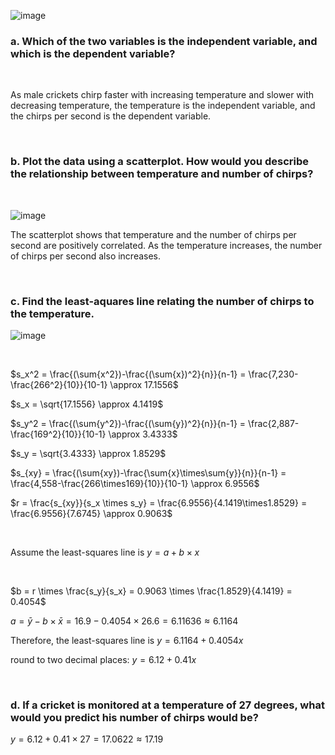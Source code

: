 
![image](https://github.com/user-attachments/assets/ba46d346-a238-4240-b883-94105dbc2211)

### a. Which of the two variables is the independent variable, and which is the dependent variable?

<br/>

As male crickets chirp faster with increasing temperature and slower with decreasing temperature, the temperature is the independent variable, and the chirps per second is the dependent variable.

<br/>

### b. Plot the data using a scatterplot. How would you describe the relationship between temperature and number of chirps?

<br/>

![image](https://github.com/user-attachments/assets/829dce4f-a8aa-4d1a-8450-8f22e9250363)

The scatterplot shows that temperature and the number of chirps per second are positively correlated. As the temperature increases, the number of chirps per second also increases.

<br/>

### c. Find the least-aquares line relating the number of chirps to the temperature.

![image](https://github.com/user-attachments/assets/9eb7460a-1866-48d1-9c28-085bdf91a548)

<br/>

$s_x^2 = \frac{(\sum{x^2})-\frac{(\sum{x})^2}{n}}{n-1} = \frac{7,230-\frac{266^2}{10}}{10-1} \approx 17.1556$

$s_x = \sqrt{17.1556} \approx 4.1419$

$s_y^2 = \frac{(\sum{y^2})-\frac{(\sum{y})^2}{n}}{n-1} = \frac{2,887-\frac{169^2}{10}}{10-1} \approx 3.4333$

$s_y = \sqrt{3.4333} \approx 1.8529$

$s_{xy} = \frac{(\sum{xy})-\frac{\sum{x}\times\sum{y}}{n}}{n-1} = \frac{4,558-\frac{266\times169}{10}}{10-1} \approx 6.9556$

$r = \frac{s_{xy}}{s_x \times s_y} = \frac{6.9556}{4.1419\times1.8529} = \frac{6.9556}{7.6745} \approx 0.9063$

<br/>

Assume the least-squares line is $y = a + b \times x$

<br/>

$b = r \times \frac{s_y}{s_x} = 0.9063 \times \frac{1.8529}{4.1419} = 0.4054$

$a = \bar{y} - b \times \bar{x} = 16.9 - 0.4054 \times 26.6 = 6.11636 \approx 6.1164$

Therefore, the least-squares line is $y = 6.1164 + 0.4054x$

round to two decimal places: $y = 6.12 + 0.41x$

<br/>

### d. If a cricket is monitored at a temperature of 27 degrees, what would you predict his number of chirps would be?

$y = 6.12 + 0.41 \times 27 = 17.0622 \approx 17.19$

<br/>

<br/>

<br/>
